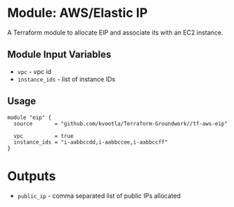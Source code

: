 Module: AWS/Elastic IP
======================

A Terraform module to allocate EIP and associate its with an EC2 instance.


Module Input Variables
----------------------

 - `vpc`          - vpc id
 - `instance_ids` - list of instance IDs

Usage
-----

```hcl
module "eip" {
  source       = "github.com/kvootla/Terraform-Groundwork//tf-aws-eip"

  vpc          = true
  instance_ids = "i-aabbccdd,i-aabbccee,i-aabbccff"
}
```

Outputs
=======

- `public_ip` - comma separated list of public IPs allocated
